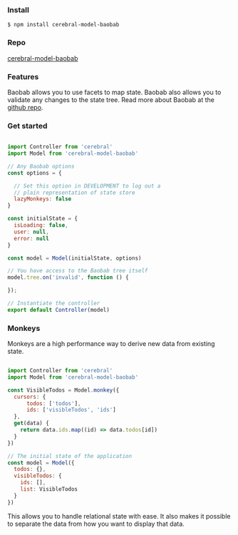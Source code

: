 ### Install
`$ npm install cerebral-model-baobab`

### Repo
[cerebral-model-baobab](https://github.com/christianalfoni/cerebral-model-baobab)

### Features
Baobab allows you to use facets to map state. Baobab also allows you to validate any changes
to the state tree. Read more about Baobab at the [github repo](https://github.com/Yomguithereal/baobab/tree/v2).

### Get started

```javascript

import Controller from 'cerebral'
import Model from 'cerebral-model-baobab'

// Any Baobab options
const options = {

  // Set this option in DEVELOPMENT to log out a
  // plain representation of state store
  lazyMonkeys: false
}

const initialState = {
  isLoading: false,
  user: null,
  error: null
}

const model = Model(initialState, options)

// You have access to the Baobab tree itself
model.tree.on('invalid', function () {

});

// Instantiate the controller
export default Controller(model)
```

### Monkeys

Monkeys are a high performance way to derive new data from existing state.

```javascript

import Controller from 'cerebral'
import Model from 'cerebral-model-baobab'

const VisibleTodos = Model.monkey({
  cursors: {
      todos: ['todos'],
      ids: ['visibleTodos', 'ids']
  },
  get(data) {
    return data.ids.map((id) => data.todos[id])
  }
})

// The initial state of the application
const model = Model({
  todos: {},
  visibleTodos: {
    ids: [],
    list: VisibleTodos
  }
})
```

This allows you to handle relational state with ease. It also makes it possible to separate the data from how you want to display that data.
